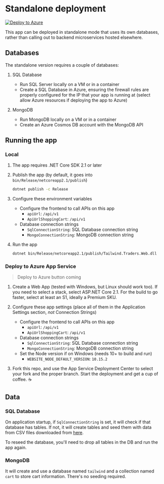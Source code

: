 # Standalone deployment

[![Deploy to Azure](https://azuredeploy.net/deploybutton.svg)](https://deploy.azure.com/?ptmpl=Source/Tailwind.Traders.Web/Standalone/azuredeploy.json)

This app can be deployed in standalone mode that uses its own databases, rather than calling out to backend microservices hosted elsewhere.

## Databases

The standalone version requires a couple of databases:

1. SQL Database
    - Run SQL Server locally on a VM or in a container
    - Create a SQL Database in Azure, ensuring the firewall rules are properly configured for the IP that your app is running at (select allow Azure resources if deploying the app to Azure)

1. MongoDB
    - Run MongoDB locally on a VM or in a container
    - Create an Azure Cosmos DB account with the MongoDB API

## Running the app

### Local

1. The app requires .NET Core SDK 2.1 or later

1. Publish the app (by default, it goes into `bin/Release/netcoreapp2.1/publish`)
    ```bash
    dotnet publish -c Release
    ```

1. Configure these environment variables
    - Configure the frontend to call APIs on this app
        - `apiUrl`: `/api/v1`
        - `ApiUrlShoppingCart`: `/api/v1`
    - Database connection strings
        - `SqlConnectionString`: SQL Database connection string
        - `MongoConnectionString`: MongoDB connection string

1. Run the app
    ```bash
    dotnet bin/Release/netcoreapp2.1/publish/Tailwind.Traders.Web.dll
    ```

### Deploy to Azure App Service

> Deploy to Azure button coming

1. Create a Web App (tested with Windows, but Linux should work too). If you need to select a stack, select ASP.NET Core 2.1. For the build to go faster, select at least an S1, ideally a Premium SKU.

1. Configure these app settings (place all of them in the Application Settings section, *not* Connection Strings)
    - Configure the frontend to call APIs on this app
        - `apiUrl`: `/api/v1`
        - `ApiUrlShoppingCart`: `/api/v1`
    - Database connection strings
        - `SqlConnectionString`: SQL Database connection string
        - `MongoConnectionString`: MongoDB connection string
    - Set the Node version if on Windows (needs 10+ to build and run)
        - `WEBSITE_NODE_DEFAULT_VERSION`: `10.15.2`

1. Fork this repo, and use the App Service Deployment Center to select your fork and the proper branch. Start the deployment and get a cup of coffee. ☕️

## Data

### SQL Database

On application startup, if `SqlConnectionString` is set, it will check if that database has tables. If not, it will create tables and seed them with data from CSV files downloaded from [here](https://github.com/microsoft/TailwindTraders-Backend/tree/master/Source/Services/Tailwind.Traders.Product.Api/Setup).

To reseed the database, you'll need to drop all tables in the DB and run the app again.

### MongoDB

It will create and use a database named `tailwind` and a collection named `cart` to store cart information. There's no seeding required.
